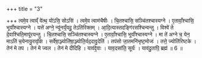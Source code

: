 +++
title = "3"

+++
त्वमे॒व त्वाव्ँ वे॑त्थ॒ यो॑ऽसि॒ सोऽसि॑ । त्वमे॒व त्वाम॑चैषीः । चि॒तश्चासि॒ सञ्चि॑तश्चास्यग्ने । ए॒तावाँ॒श्चासि॒  भूयाँ॑श्चास्यग्ने । यत्ते॑ अग्ने॒ न्यू॑नय्ँ॒यदु॒ तेऽति॑रिक्तम् । आ॒दि॒त्यास्तदङ्गि॑रसश्चिन्वन्तु । विश्वे॑ ते दे॒वाश्चिति॒मापू॑रयन्तु  । चि॒तश्चासि॒ सञ्चि॑तश्चास्यग्ने । ए॒तावाँ॒श्चासि॒ भूयाँ॑श्चास्यग्ने । मा ते॑ अग्ने च॒ येन॒ माऽति॑ च॒येनायु॒रावृ॑क्षि ।  सर्वे॑षा॒ञ्ज्योति॑षा॒ञ्ज्योति॒र्यद॒दावु॒देति॑ । तप॑सो जा॒तमनि॑भृष्ट॒मोजः॑ । तत्ते॒ ज्योति॑रिष्टके । तेन॑ मे तप । तेन॑ मे  ज्वल । तेन॑ मे दीदिहि । याव॑द्दे॒वाः । याव॒दसा॑ति॒ सूर्यः॑ । याव॑दु॒तापि॒ ब्रह्म॑ ॥ 6 ॥


